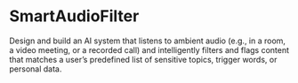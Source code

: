 # SmartAudioFilter
Design and build an AI system that listens to ambient audio (e.g., in a room, a video meeting, or a recorded call) and intelligently filters and flags content that matches a user’s predefined list of sensitive topics, trigger words, or personal data. 

